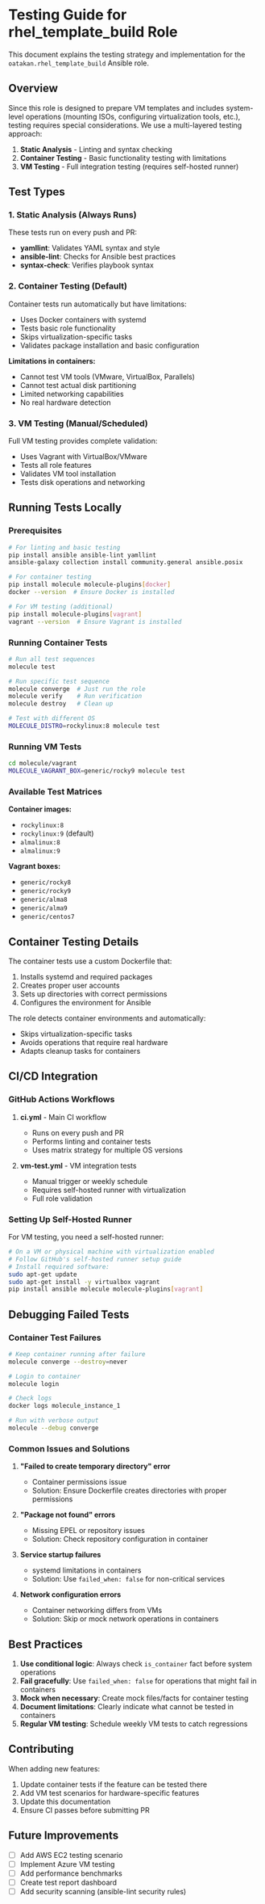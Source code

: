 # Testing Guide for rhel_template_build Role

This document explains the testing strategy and implementation for the `oatakan.rhel_template_build` Ansible role.

## Overview

Since this role is designed to prepare VM templates and includes system-level operations (mounting ISOs, configuring virtualization tools, etc.), testing requires special considerations. We use a multi-layered testing approach:

1. **Static Analysis** - Linting and syntax checking
2. **Container Testing** - Basic functionality testing with limitations
3. **VM Testing** - Full integration testing (requires self-hosted runner)

## Test Types

### 1. Static Analysis (Always Runs)

These tests run on every push and PR:

- **yamllint**: Validates YAML syntax and style
- **ansible-lint**: Checks for Ansible best practices
- **syntax-check**: Verifies playbook syntax

### 2. Container Testing (Default)

Container tests run automatically but have limitations:

- Uses Docker containers with systemd
- Tests basic role functionality
- Skips virtualization-specific tasks
- Validates package installation and basic configuration

**Limitations in containers:**
- Cannot test VM tools (VMware, VirtualBox, Parallels)
- Cannot test actual disk partitioning
- Limited networking capabilities
- No real hardware detection

### 3. VM Testing (Manual/Scheduled)

Full VM testing provides complete validation:

- Uses Vagrant with VirtualBox/VMware
- Tests all role features
- Validates VM tool installation
- Tests disk operations and networking

## Running Tests Locally

### Prerequisites

```bash
# For linting and basic testing
pip install ansible ansible-lint yamllint
ansible-galaxy collection install community.general ansible.posix

# For container testing
pip install molecule molecule-plugins[docker]
docker --version  # Ensure Docker is installed

# For VM testing (additional)
pip install molecule-plugins[vagrant]
vagrant --version  # Ensure Vagrant is installed
```

### Running Container Tests

```bash
# Run all test sequences
molecule test

# Run specific test sequence
molecule converge  # Just run the role
molecule verify    # Run verification
molecule destroy   # Clean up

# Test with different OS
MOLECULE_DISTRO=rockylinux:8 molecule test
```

### Running VM Tests

```bash
cd molecule/vagrant
MOLECULE_VAGRANT_BOX=generic/rocky9 molecule test
```

### Available Test Matrices

**Container images:**
- `rockylinux:8`
- `rockylinux:9` (default)
- `almalinux:8`
- `almalinux:9`

**Vagrant boxes:**
- `generic/rocky8`
- `generic/rocky9`
- `generic/alma8`
- `generic/alma9`
- `generic/centos7`

## Container Testing Details

The container tests use a custom Dockerfile that:

1. Installs systemd and required packages
2. Creates proper user accounts
3. Sets up directories with correct permissions
4. Configures the environment for Ansible

The role detects container environments and automatically:
- Skips virtualization-specific tasks
- Avoids operations that require real hardware
- Adapts cleanup tasks for containers

## CI/CD Integration

### GitHub Actions Workflows

1. **ci.yml** - Main CI workflow
   - Runs on every push and PR
   - Performs linting and container tests
   - Uses matrix strategy for multiple OS versions

2. **vm-test.yml** - VM integration tests
   - Manual trigger or weekly schedule
   - Requires self-hosted runner with virtualization
   - Full role validation

### Setting Up Self-Hosted Runner

For VM testing, you need a self-hosted runner:

```bash
# On a VM or physical machine with virtualization enabled
# Follow GitHub's self-hosted runner setup guide
# Install required software:
sudo apt-get update
sudo apt-get install -y virtualbox vagrant
pip install ansible molecule molecule-plugins[vagrant]
```

## Debugging Failed Tests

### Container Test Failures

```bash
# Keep container running after failure
molecule converge --destroy=never

# Login to container
molecule login

# Check logs
docker logs molecule_instance_1

# Run with verbose output
molecule --debug converge
```

### Common Issues and Solutions

1. **"Failed to create temporary directory" error**
   - Container permissions issue
   - Solution: Ensure Dockerfile creates directories with proper permissions

2. **"Package not found" errors**
   - Missing EPEL or repository issues
   - Solution: Check repository configuration in container

3. **Service startup failures**
   - systemd limitations in containers
   - Solution: Use `failed_when: false` for non-critical services

4. **Network configuration errors**
   - Container networking differs from VMs
   - Solution: Skip or mock network operations in containers

## Best Practices

1. **Use conditional logic**: Always check `is_container` fact before system operations
2. **Fail gracefully**: Use `failed_when: false` for operations that might fail in containers
3. **Mock when necessary**: Create mock files/facts for container testing
4. **Document limitations**: Clearly indicate what cannot be tested in containers
5. **Regular VM testing**: Schedule weekly VM tests to catch regressions

## Contributing

When adding new features:

1. Update container tests if the feature can be tested there
2. Add VM test scenarios for hardware-specific features
3. Update this documentation
4. Ensure CI passes before submitting PR

## Future Improvements

- [ ] Add AWS EC2 testing scenario
- [ ] Implement Azure VM testing
- [ ] Add performance benchmarks
- [ ] Create test report dashboard
- [ ] Add security scanning (ansible-lint security rules)